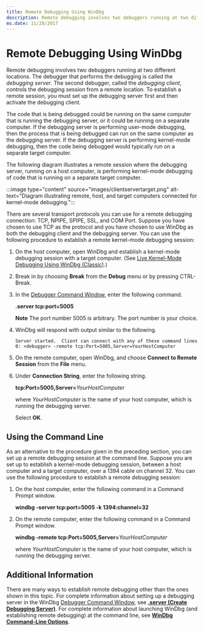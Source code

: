 ```yaml
---
title: Remote Debugging Using WinDbg
description: Remote debugging involves two debuggers running at two different locations.
ms.date: 11/28/2017
---
```


# Remote Debugging Using WinDbg


Remote debugging involves two debuggers running at two different locations. The debugger that performs the debugging is called the *debugging server*. The second debugger, called the *debugging client*, controls the debugging session from a remote location. To establish a remote session, you must set up the debugging server first and then activate the debugging client.

The code that is being debugged could be running on the same computer that is running the debugging server, or it could be running on a separate computer. If the debugging server is performing user-mode debugging, then the process that is being debugged can run on the same computer as the debugging server. If the debugging server is performing kernel-mode debugging, then the code being debugged would typically run on a separate target computer.

The following diagram illustrates a remote session where the debugging server, running on a host computer, is performing kernel-mode debugging of code that is running on a separate target computer.

:::image type="content" source="images/clientservertarget.png" alt-text="Diagram illustrating remote, host, and target computers connected for kernel-mode debugging.":::

There are several transport protocols you can use for a remote debugging connection: TCP, NPIPE, SPIPE, SSL, and COM Port. Suppose you have chosen to use TCP as the protocol and you have chosen to use WinDbg as both the debugging client and the debugging server. You can use the following procedure to establish a remote kernel-mode debugging session:

1. On the host computer, open WinDbg and establish a kernel-mode debugging session with a target computer. (See [Live Kernel-Mode Debugging Using WinDbg (Classic)](performing-kernel-mode-debugging-using-windbg.md).)
2. Break in by choosing **Break** from the **Debug** menu or by pressing CTRL-Break.
3. In the [Debugger Command Window](debugger-command-window.md), enter the following command.

   **.server tcp:port=5005**

   **Note**  The port number 5005 is arbitrary. The port number is your choice.

     

4. WinDbg will respond with output similar to the following.

   ```dbgcmd
   Server started.  Client can connect with any of these command lines
   0: <debugger> -remote tcp:Port=5005,Server=YourHostComputer
   ```

5. On the remote computer, open WinDbg, and choose **Connect to Remote Session** from the **File** menu.
6. Under **Connection String**, enter the following string.

   **tcp:Port=5005,Server=**<em>YourHostComputer</em>

   where *YourHostComputer* is the name of your host computer, which is running the debugging server.

   Select **OK**.

## <span id="Using_the_Command_Line"></span><span id="using_the_command_line"></span><span id="USING_THE_COMMAND_LINE"></span>Using the Command Line


As an alternative to the procedure given in the preceding section, you can set up a remote debugging session at the command line. Suppose you are set up to establish a kernel-mode debugging session, between a host computer and a target computer, over a 1394 cable on channel 32. You can use the following procedure to establish a remote debugging session:

1. On the host computer, enter the following command in a Command Prompt window.

   **windbg -server tcp:port=5005 -k 1394:channel=32**

2. On the remote computer, enter the following command in a Command Prompt window.

   **windbg -remote tcp:Port=5005,Server=**<em>YourHostComputer</em>

   where *YourHostComputer* is the name of your host computer, which is running the debugging server.

## <span id="Additional_Information"></span><span id="additional_information"></span><span id="ADDITIONAL_INFORMATION"></span>Additional Information


There are many ways to establish remote debugging other than the ones shown in this topic. For complete information about setting up a debugging server in the WinDbg [Debugger Command Window](debugger-command-window.md), see [**.server (Create Debugging Server)**](../debuggercmds/-server--create-debugging-server-.md). For complete information about launching WinDbg (and establishing remote debugging) at the command line, see [**WinDbg Command-Line Options**](windbg-command-line-options.md).

 

 